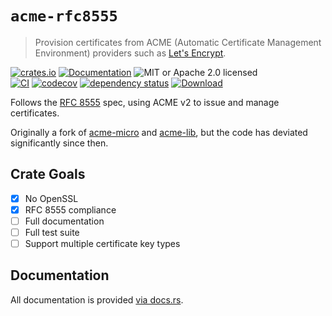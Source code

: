 # `acme-rfc8555`

> Provision certificates from ACME (Automatic Certificate Management Environment) providers such as [Let's Encrypt](https://letsencrypt.org/).

<!-- prettier-ignore-start -->

[![crates.io](https://img.shields.io/crates/v/acme-rfc8555?label=latest)](https://crates.io/crates/acme-rfc8555)
[![Documentation](https://docs.rs/acme-rfc8555/badge.svg)](https://docs.rs/acme-rfc8555/0.2.0)
![MIT or Apache 2.0 licensed](https://img.shields.io/crates/l/acme-rfc8555.svg)
<br />
[![CI](https://github.com/x52dev/acme-rfc8555/actions/workflows/ci.yml/badge.svg)](https://github.com/x52dev/acme-rfc8555/actions/workflows/ci.yml)
[![codecov](https://codecov.io/gh/x52dev/acme-rfc8555/branch/main/graph/badge.svg)](https://codecov.io/gh/x52dev/acme-rfc8555)
[![dependency status](https://deps.rs/crate/acme-rfc8555/0.2.0/status.svg)](https://deps.rs/crate/acme-rfc8555/0.2.0)
[![Download](https://img.shields.io/crates/d/acme-rfc8555.svg)](https://crates.io/crates/acme-rfc8555)

<!-- prettier-ignore-end -->

Follows the [RFC 8555](https://datatracker.ietf.org/doc/html/rfc8555) spec, using ACME v2 to issue and manage certificates.

Originally a fork of [acme-micro](https://github.com/kpcyrd/acme-micro) and [acme-lib](https://github.com/algesten/acme-lib), but the code has deviated significantly since then.

## Crate Goals

- [x] No OpenSSL
- [x] RFC 8555 compliance
- [ ] Full documentation
- [ ] Full test suite
- [ ] Support multiple certificate key types

## Documentation

All documentation is provided [via docs.rs](https://docs.rs/acme-rfc8555).
